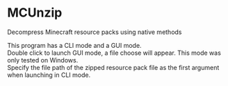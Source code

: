 # MCUnzip
Decompress Minecraft resource packs using native methods

This program has a CLI mode and a GUI mode.<br>
Double click to launch GUI mode, a file choose will appear. This mode was only tested on Windows.<br>
Specify the file path of the zipped resource pack file as the first argument when launching in CLI mode.